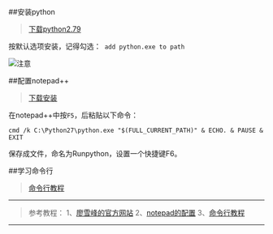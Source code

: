 ##安装python

>[下载python2.79](http://www.python.org/ftp/python/2.7.9/python-2.7.9.msi)

按默认选项安装，记得勾选：` add python.exe to path`

![注意](http://upload-images.jianshu.io/upload_images/197369-56a31a733c955881.png?imageMogr2/auto-orient/strip%7CimageView2/2/w/1240)

##配置notepad++

>[下载安装](http://xiazai.sogou.com/comm/redir?softdown=1&u=YRyEVuHeM45mBjjEUSPVUEJm8GF_McJfVdEjKPrgnocp6RPTnPFSKls2-N19zn1VJFQS0f4BMh_ePF-P6ZhDW4f_aI-S-tn-UdhLV5OBlw3O1qgEiXFMzWYGOMRRI9VQniF5_tMpLpNKNrbuIcvX40NFT9xUjHmhboutjJ3TVzjm3HnXy22RSK8xN0OzVGquW5aoUWy8xQuXWHnXXzHlFg..&pcid=-2673472578065113427&filename=npp.6.9.2.Installer.exe&w=1907&stamp=20160805)

在notepad++中按`F5`，后粘贴以下命令：

`cmd /k C:\Python27\python.exe "$(FULL_CURRENT_PATH)" & ECHO. & PAUSE & EXIT`

保存成文件，命名为Runpython，设置一个快捷键F6。

##学习命令行

>[命令行教程](http://ninghao.net/blog/2072)

---

> 参考教程：
1、[廖雪峰的官方网站](http://www.liaoxuefeng.com/wiki/001374738125095c955c1e6d8bb493182103fac9270762a000/001374738150500472fd5785c194ebea336061163a8a974000)
2、[notepad的配置](http://www.cnblogs.com/zhcncn/p/3969419.html)
3、[命令行教程](http://ninghao.net/blog/2072)

---







